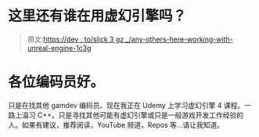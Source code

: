 # 这里还有谁在用虚幻引擎吗？

> 原文:[https://dev . to/slick 3 gz _/any-others-here-working-with-unreal-engine-1c3g](https://dev.to/slick3gz_/any-others-here-working-with-unreal-engine-1c3g)

# 各位编码员好。

只是在找其他 gamdev 编码员。现在我正在 Udemy 上学习虚幻引擎 4 课程。一路上温习 C++。只是寻找其他可能有虚幻引擎或只是一般游戏开发工作经验的人。如果有建议，推荐阅读，YouTube 频道，Repos 等...请让我知道。